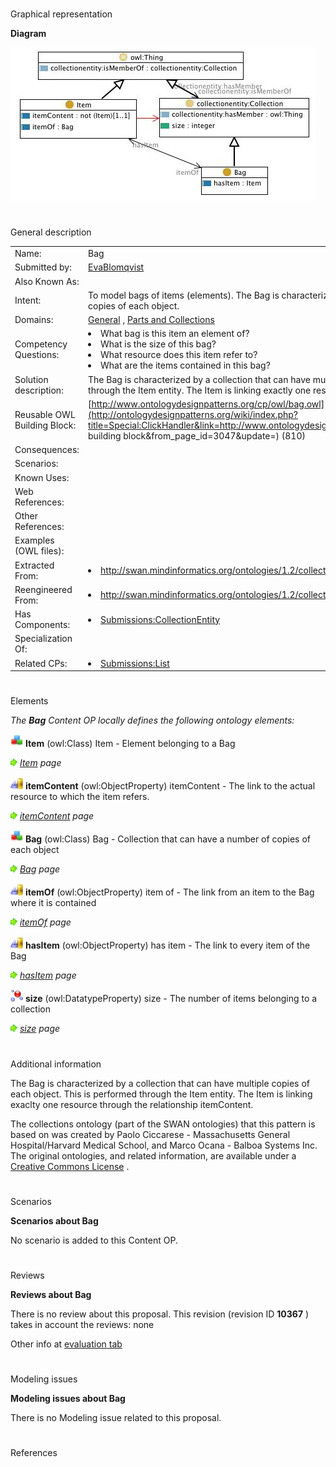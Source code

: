 # 

 Graphical representation



__Diagram__ 





[![Image:Bag.jpg](public/images/4/47/Bag.jpg)](../Image/Bag.jpg "Image:Bag.jpg")





# 

 General description




|  |  |
| --- | --- |
|  Name:  |  Bag  |
|  Submitted by:  | [EvaBlomqvist](../User/EvaBlomqvist "User:EvaBlomqvist")  |
|  Also Known As:  |  |
|  Intent:  |  To model bags of items (elements). The Bag is characterized by a collection that can have multiple copies of each object.  |
|  Domains:  | [General](../Community/General "Community:General")  , [Parts and Collections](../Community/Parts_and_Collections "Community:Parts and Collections")  |
|  Competency Questions:  | <li>       What bag is this item an element of?      </li><li>       What is the size of this bag?      </li><li>       What resource does this item refer to?      </li><li>       What are the items contained in this bag?      </li> |
|  Solution description:  |  The Bag is characterized by a collection that can have multiple copies of each object. This is performed through the Item entity. The Item is linking exactly one resource through the relationship itemContent.  |
|  Reusable OWL Building Block:  | [http://www.ontologydesignpatterns.org/cp/owl/bag.owl](http://ontologydesignpatterns.org/wiki/index.php?title=Special:ClickHandler&link=http://www.ontologydesignpatterns.org/cp/owl/bag.owl&message=OWL building block&from_page_id=3047&update=)  (810)  |
|  Consequences:  |  |
|  Scenarios:  |  |
|  Known Uses:  |  |
|  Web References:  |  |
|  Other References:  |  |
|  Examples (OWL files):  |  |
|  Extracted From:  | <li><a class="external free" href="http://swan.mindinformatics.org/ontologies/1.2/collections.owl" rel="nofollow" title="http://swan.mindinformatics.org/ontologies/1.2/collections.owl">        http://swan.mindinformatics.org/ontologies/1.2/collections.owl       </a></li> |
|  Reengineered From:  | <li><a class="external free" href="http://swan.mindinformatics.org/ontologies/1.2/collections.owl" rel="nofollow" title="http://swan.mindinformatics.org/ontologies/1.2/collections.owl">        http://swan.mindinformatics.org/ontologies/1.2/collections.owl       </a></li> |
|  Has Components:  | <li><a href="Submissions%253ACollectionEntity.html" title="Submissions:CollectionEntity">        Submissions:CollectionEntity       </a></li> |
|  Specialization Of:  |  |
|  Related CPs:  | <li><a href="Submissions%253AList.html" title="Submissions:List">        Submissions:List       </a></li> |



  





# 

 Elements



_The
 __Bag__ 
 Content OP locally defines the following ontology elements:_ 





[![Class](public/images/thumb/2/27/Class.gif/20px-Class.gif)](../Image/Class.gif "Class")
__Item__ 
 (owl:Class) Item - Element belonging to a Bag
 
[![](public/images/thumb/8/87/ArrowRight.gif/11px-ArrowRight.gif)](../Image/ArrowRight.gif "ArrowRight.gif")
_[Item](../Submissions/Bag/Item "Submissions:Bag/Item") 
 page_ 



[![ObjectProperty](public/images/thumb/c/c3/ObjectProperty.gif/20px-ObjectProperty.gif)](../Image/ObjectProperty.gif "ObjectProperty")
__itemContent__ 
 (owl:ObjectProperty) itemContent - The link to the actual resource to which the item refers.
 
[![](public/images/thumb/8/87/ArrowRight.gif/11px-ArrowRight.gif)](../Image/ArrowRight.gif "ArrowRight.gif")
_[itemContent](../Submissions/Bag/itemContent "Submissions:Bag/itemContent") 
 page_ 



[![Class](public/images/thumb/2/27/Class.gif/20px-Class.gif)](../Image/Class.gif "Class")
__Bag__ 
 (owl:Class) Bag - Collection that can have a number of copies of each object
 
[![](public/images/thumb/8/87/ArrowRight.gif/11px-ArrowRight.gif)](../Image/ArrowRight.gif "ArrowRight.gif")
_[Bag](../Submissions/Bag/Bag "Submissions:Bag/Bag") 
 page_ 



[![ObjectProperty](public/images/thumb/c/c3/ObjectProperty.gif/20px-ObjectProperty.gif)](../Image/ObjectProperty.gif "ObjectProperty")
__itemOf__ 
 (owl:ObjectProperty) item of - The link from an item to the Bag where it is contained
 
[![](public/images/thumb/8/87/ArrowRight.gif/11px-ArrowRight.gif)](../Image/ArrowRight.gif "ArrowRight.gif")
_[itemOf](../Submissions/Bag/itemOf "Submissions:Bag/itemOf") 
 page_ 



[![ObjectProperty](public/images/thumb/c/c3/ObjectProperty.gif/20px-ObjectProperty.gif)](../Image/ObjectProperty.gif "ObjectProperty")
__hasItem__ 
 (owl:ObjectProperty) has item - The link to every item of the Bag
 
[![](public/images/thumb/8/87/ArrowRight.gif/11px-ArrowRight.gif)](../Image/ArrowRight.gif "ArrowRight.gif")
_[hasItem](../Submissions/Bag/hasItem "Submissions:Bag/hasItem") 
 page_ 



[![DatatypeProperty](public/images/thumb/a/a5/DatatypeProperty.gif/20px-DatatypeProperty.gif)](../Image/DatatypeProperty.gif "DatatypeProperty")
__size__ 
 (owl:DatatypeProperty) size - The number of items belonging to a collection
 
[![](public/images/thumb/8/87/ArrowRight.gif/11px-ArrowRight.gif)](../Image/ArrowRight.gif "ArrowRight.gif")
_[size](../Submissions/Bag/size "Submissions:Bag/size") 
 page_ 


# 

 Additional information



 The Bag is characterized by a collection that can have multiple copies of each object. This is performed through the Item entity. The Item is linking exaclty one resource through the relationship itemContent.
 



  

 The collections ontology (part of the SWAN ontologies) that this pattern is based on was created by Paolo Ciccarese - Massachusetts General Hospital/Harvard Medical School, and Marco Ocana - Balboa Systems Inc. The original ontologies, and related information, are available under a
 [Creative Commons License](http://creativecommons.org/licenses/by/1.0/ "http://creativecommons.org/licenses/by/1.0/") 
 .
 



# 

 Scenarios




__Scenarios about Bag__ 


 No scenario is added to this Content OP.
 




# 

 Reviews




__Reviews about Bag__ 


 There is no review about this proposal.
This revision (revision ID
 __10367__ 
 ) takes in account the reviews: none
 



 Other info at
 [evaluation tab](http://ontologydesignpatterns.org/wiki/index.php?title=Submissions:Bag&action=evaluation "http://ontologydesignpatterns.org/wiki/index.php?title=Submissions:Bag&action=evaluation") 





  





# 

 Modeling issues




__Modeling issues about Bag__ 


 There is no Modeling issue related to this proposal.
 




  





# 

 References